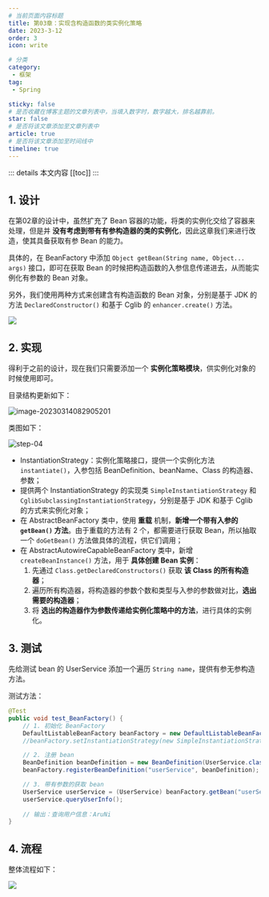 ```yaml
---
# 当前页面内容标题
title: 第03章：实现含构造函数的类实例化策略
date: 2023-3-12
order: 3
icon: write

# 分类
category:
 - 框架
tag:
 - Spring

sticky: false
# 是否收藏在博客主题的文章列表中，当填入数字时，数字越大，排名越靠前。
star: false
# 是否将该文章添加至文章列表中
article: true
# 是否将该文章添加至时间线中
timeline: true
---
```



::: details 本文内容
[[toc]]
:::


## 1. 设计

在第02章的设计中，虽然扩充了 Bean 容器的功能，将类的实例化交给了容器来处理，但是并 **没有考虑到带有有参构造器的类的实例化**，因此这章我们来进行改造，使其具备获取有参 Bean 的能力。

具体的，在 BeanFactory 中添加 `Object getBean(String name, Object... args)` 接口，即可在获取 Bean 的时候把构造函数的入参信息传递进去，从而能实例化有参数的 Bean 对象。

另外，我们使用两种方式来创建含有构造函数的 Bean 对象，分别是基于 JDK 的方法 `DeclaredConstructor()` 和基于 Cglib 的 `enhancer.create()` 方法。

![](https://run-notes.oss-cn-beijing.aliyuncs.com/notes/202303121546348.png)

## 2. 实现

得利于之前的设计，现在我们只需要添加一个 **实例化策略模块**，供实例化对象的时候使用即可。

目录结构更新如下：

![image-20230314082905201](https://run-notes.oss-cn-beijing.aliyuncs.com/notes/202303140829320.png)

类图如下：

![step-04](https://run-notes.oss-cn-beijing.aliyuncs.com/notes/202303121607263.png)

- InstantiationStrategy：实例化策略接口，提供一个实例化方法 `instantiate()`，入参包括 BeanDefinition、beanName、Class 的构造器、参数；
- 提供两个 InstantiationStrategy 的实现类 `SimpleInstantiationStrategy` 和 `CglibSubclassingInstantiationStrategy`，分别是基于 JDK 和基于 Cglib 的方式来实例化对象；
- 在 AbstractBeanFactory 类中，使用 **重载** 机制，**新增一个带有入参的 `getBean()` 方法**。由于重载的方法有 2 个，都需要进行获取 Bean，所以抽取一个 `doGetBean()` 方法做具体的流程，供它们调用；
- 在 AbstractAutowireCapableBeanFactory 类中，新增 `createBeanInstance()` 方法，用于 **具体创建 Bean 实例**：
    1. 先通过 `Class.getDeclaredConstructors()` 获取 **该 Class 的所有构造器**；
    2. 遍历所有构造器，将构造器的参数个数和类型与入参的参数做对比，**选出需要的构造器**；
    3. 将 **选出的构造器作为参数传递给实例化策略中的方法**，进行具体的实例化。

## 3. 测试

先给测试 bean 的 UserService 添加一个遍历 `String name`，提供有参无参构造方法。

测试方法：

```java
@Test
public void test_BeanFactory() {
    // 1. 初始化 BeanFactory
    DefaultListableBeanFactory beanFactory = new DefaultListableBeanFactory();
    //beanFactory.setInstantiationStrategy(new SimpleInstantiationStrategy());

    // 2. 注册 bean
    BeanDefinition beanDefinition = new BeanDefinition(UserService.class);
    beanFactory.registerBeanDefinition("userService", beanDefinition);

    // 3. 带有参数的获取 bean
    UserService userService = (UserService) beanFactory.getBean("userService", "AruNi");
    userService.queryUserInfo();
    
    // 输出：查询用户信息：AruNi
}
```

## 4. 流程

整体流程如下：

![](https://run-notes.oss-cn-beijing.aliyuncs.com/notes/202303121614494.png)

